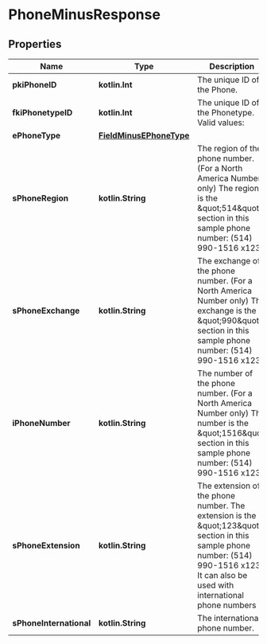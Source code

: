 
# PhoneMinusResponse

## Properties
Name | Type | Description | Notes
------------ | ------------- | ------------- | -------------
**pkiPhoneID** | **kotlin.Int** | The unique ID of the Phone. | 
**fkiPhonetypeID** | **kotlin.Int** | The unique ID of the Phonetype.  Valid values:  |Value|Description| |-|-| |1|Office| |2|Home| |3|Mobile| |4|Fax| |5|Pager| |6|Toll Free| | 
**ePhoneType** | [**FieldMinusEPhoneType**](FieldMinusEPhoneType.md) |  |  [optional]
**sPhoneRegion** | **kotlin.String** | The region of the phone number. (For a North America Number only)  The region is the \&quot;514\&quot; section in this sample phone number: (514) 990-1516 x123 |  [optional]
**sPhoneExchange** | **kotlin.String** | The exchange of the phone number. (For a North America Number only)  The exchange is the \&quot;990\&quot; section in this sample phone number: (514) 990-1516 x123 |  [optional]
**iPhoneNumber** | **kotlin.String** | The number of the phone number. (For a North America Number only)  The number is the \&quot;1516\&quot; section in this sample phone number: (514) 990-1516 x123 |  [optional]
**sPhoneExtension** | **kotlin.String** | The extension of the phone number.  The extension is the \&quot;123\&quot; section in this sample phone number: (514) 990-1516 x123.  It can also be used with international phone numbers |  [optional]
**sPhoneInternational** | **kotlin.String** | The international phone number. |  [optional]



